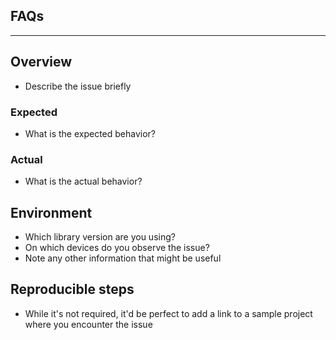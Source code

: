 ## FAQs

<!--

Before you add the issue, please make sure to read over the following Frequently Asked Questions:

**"XxxPermissionsDispatcher class is not generated"**

- Did you add `@RuntimePermissions` to your class, and `@NeedsPermission` to your method?
- Did you try a Rebuild? (Sync is not Rebuild!)
- Don't mix `apt` and `annotationProcessor`!
- If you're in Kotlin, use `kapt`!
- If you're using Realm 1.x., please consider upgrading to 2.x (refer to Issue #270: https://github.com/hotchemi/PermissionsDispatcher/issues/270)
- If you checked all these steps, and the generated classes are still not showing up, then attach your Activity/Fragment class, and build.gradle.

-->
 
___

## Overview

- Describe the issue briefly

### Expected

- What is the expected behavior?

### Actual

- What is the actual behavior?

## Environment

- Which library version are you using?
- On which devices do you observe the issue?
- Note any other information that might be useful

## Reproducible steps

- While it's not required, it'd be perfect to add a link to a sample project where you encounter the issue
